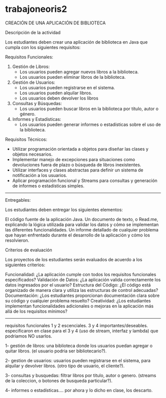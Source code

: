 # trabajoneoris2

CREACIÓN DE UNA APLICACIÓN DE BIBLIOTECA

Descripción de la actividad

Los estudiantes deben crear una aplicación de biblioteca en Java que cumpla con los siguientes requisitos:

Requisitos Funcionales:
1. Gestión de Libros:
   - Los usuarios pueden agregar nuevos libros a la biblioteca.
   - Los usuarios pueden eliminar libros de la biblioteca.
2. Gestión de Usuarios:
   - Los usuarios pueden registrarse en el sistema.
   - Los usuarios pueden alquilar libros.
   - Los usuarios deben devolver los libros
3. Consultas y Búsquedas:
   - Los usuarios pueden buscar libros en la biblioteca por título, autor o género.
4. Informes y Estadísticas:
   - Los usuarios pueden generar informes o estadísticas sobre el uso de la biblioteca.

 
 Requisitos Técnicos:
- Utilizar programación orientada a objetos para diseñar las clases y objetos necesarios.
- Implementar manejo de excepciones para situaciones como devoluciones fuera de plazo o búsqueda de libros inexistentes.
- Utilizar interfaces y clases abstractas para definir un sistema de notificación a los usuarios.
- Aplicar programación funcional y Streams para consultas y generación de informes o estadísticas simples.

--------
Entregables:

Los estudiantes deben entregar los siguientes elementos:

El código fuente de la aplicación Java.
Un documento de texto, o Read.me, explicando la lógica utilizada para validar los datos y cómo se implementan las diferentes funcionalidades.
Un informe detallado de cualquier problema que hayan enfrentado durante el desarrollo de la aplicación y cómo los resolvieron.
 

Criterios de evaluación

Los proyectos de los estudiantes serán evaluados de acuerdo a los siguientes criterios:


Funcionalidad: ¿La aplicación cumple con todos los requisitos funcionales especificados?
Validación de Datos: ¿La aplicación valida correctamente los datos ingresados por el usuario?
Estructura del Código: ¿El código está organizado de manera clara y utiliza las estructuras de control adecuadas?
Documentación: ¿Los estudiantes proporcionan documentación clara sobre su código y cualquier problema resuelto?
Creatividad: ¿Los estudiantes implementan funcionalidades adicionales o mejoras en la aplicación más allá de los requisitos mínimos?

-----------------------------
requisitos funcionales 1 y 2 escenciales.
3 y 4 importantes/deseables.
especificaron en clase para el 3 y 4 (uso de stream, interfaz y lambda) que podriamos NO usarlos.

1- gestión de libros: una biblioteca donde los usuarios puedan agregar o quitar libros. (el usuario podria ser bibliotecario?).

2- gestion de usuarios: usuarios pueden registrarse en el sistema, para alquilar y devolver libros.
(otro tipo de usuario, el cliente?).

3- consultas y busquedas: filtrar libros por titulo, autor o genero. (streams de la coleccion, o botones de busqueda particular?).

4- informes o estadísticas.... por ahora y lo dicho en clase, los descarto.
